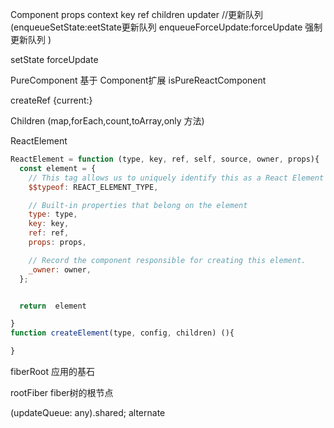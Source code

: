


Component
props
context
key
ref
children
updater //更新队列  (enqueueSetState:eetState更新队列  enqueueForceUpdate:forceUpdate 强制更新队列    )

setState
forceUpdate


PureComponent   基于 Component扩展
isPureReactComponent


createRef  {current:}



Children  (map,forEach,count,toArray,only 方法)


ReactElement
```js
ReactElement = function (type, key, ref, self, source, owner, props){
  const element = {
    // This tag allows us to uniquely identify this as a React Element
    $$typeof: REACT_ELEMENT_TYPE,

    // Built-in properties that belong on the element
    type: type,
    key: key,
    ref: ref,
    props: props,

    // Record the component responsible for creating this element.
    _owner: owner,
  };


  return  element

}
function createElement(type, config, children) (){

}
```

fiberRoot 应用的基石

rootFiber  fiber树的根节点

(updateQueue: any).shared;  alternate
